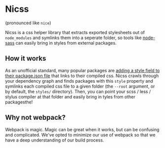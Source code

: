# Nicss

(pronounced like `nice`)

Nicss is a css helper library that extracts exported stylesheets out of `node_modules` and symlinks them
into a seperate folder, so tools like [node-sass](https://github.com/sass/node-sass) can easily
bring in styles from external packages.

## How it works
As an unofficial standard, many popular packages are [adding a style field to their package.json
file](http://stackoverflow.com/questions/32037150/style-field-in-package-json) that links to their
compiled css. Nicss crawls through your dependency graph and finds packages with this `style`
property and symlinks each compiled css file to a given folder (the `--root` argument, or by
default, the `styles/` directory). Then, you can point your scss / less / stylus compiler at that
folder and easily bring in tyles from other packagesthe!

## Why not webpack?
Webpack is magic. Magic can be great when it works, but can be confusing and complicated. We've
opted to minimize our use of webpack so that we have a deep understanding of our build process.
